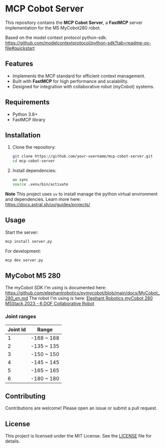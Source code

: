 # MCP Cobot Server

This repository contains the **MCP Cobot Server**, a **FastMCP** server implementation for the M5 MyCobot280 robot.

Based on the model context protocol python-sdk: https://github.com/modelcontextprotocol/python-sdk?tab=readme-ov-file#quickstart

## Features

- Implements the MCP standard for efficient context management.
- Built with **FastMCP** for high performance and scalability.
- Designed for integration with collaborative robot (myCobot) systems.

## Requirements

- Python 3.8+
- FastMCP library

## Installation

1. Clone the repository:
    ```bash
    git clone https://github.com/your-username/mcp-cobot-server.git
    cd mcp-cobot-server
    ```

2. Install dependencies:
    ```bash
    uv sync
    source .venv/bin/activate
    ```

**Note** This project uses `uv` to install manage the python virtual environment and dependencies. Learn more here: https://docs.astral.sh/uv/guides/projects/

## Usage

Start the server:
```bash
mcp install server.py
```

For development:
```bash
mcp dev server.py
```

## MyCobot M5 280 

The myCobot SDK I'm using is documented here: https://github.com/elephantrobotics/pymycobot/blob/main/docs/MyCobot_280_en.md
The robot I'm using is here: [Elephant Robotics myCobot 280 M5Stack 2023 - 6 DOF Collaborative Robot](https://shop.elephantrobotics.com/products/mycobot-worlds-smallest-and-lightest-six-axis-collaborative-robot?dm_acc=3657328933&dm_cam=17566429188&dm_grp=&dm_ad=&dm_src=x&dm_tgt=&dm_kw=&dm_mt=&dm_net=adwords&dm_ver=3&gad_source=1&gbraid=0AAAAACw-MsX9jVF8Xrf8qY-f4wy-ED5Vm&gclid=CjwKCAjwn6LABhBSEiwAsNJrjmO4CfRjIuTkjNdP-N-cR6z23fo_WFmzp2MMJ79UGylbz7paE1rwsxoCgSgQAvD_BwE)

### Joint ranges

| Joint Id | Range         |
|----------|--------------|
| 1        | -168 ~ 168   |
| 2        | -135 ~ 135   |
| 3        | -150 ~ 150   |
| 4        | -145 ~ 145   |
| 5        | -165 ~ 165   |
| 6        | -180 ~ 180   |

## Contributing

Contributions are welcome! Please open an issue or submit a pull request.

## License

This project is licensed under the MIT License. See the [LICENSE](LICENSE) file for details.